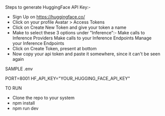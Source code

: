 Steps to generate HuggingFace API Key:-
- Sign Up on https://huggingface.co/
- Click on your profile Avatar > Access Tokens
- Click on Create New Token and give your token a name
- Make to select these 3 options under "Inference":-
   Make calls to Inference Providers
   Make calls to your Inference Endpoints
   Manage your Inference Endpoints
- Click on Create Token, present at bottom
- Now copy your api token and paste it somewhere, since it can't be seen again

SAMPLE .env

PORT=8001
HF_API_KEY="YOUR_HUGGING_FACE_API_KEY"

TO RUN

- Clone the repo to your system
- npm install
- npm run dev
